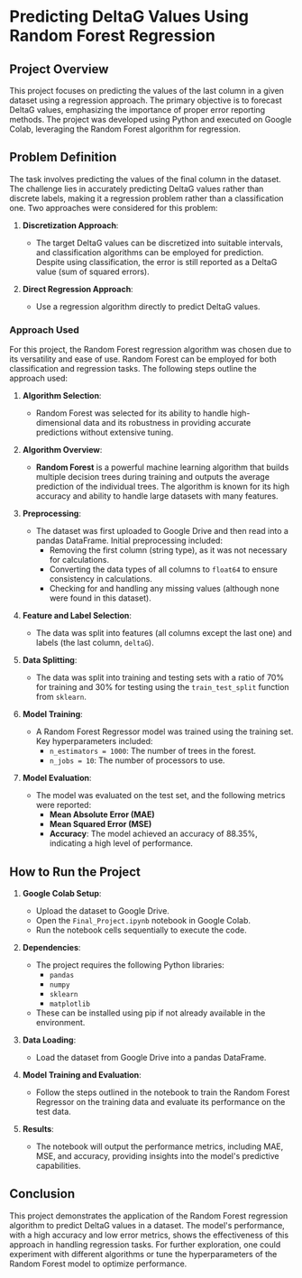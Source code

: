 # Predicting DeltaG Values Using Random Forest Regression

## Project Overview

This project focuses on predicting the values of the last column in a given dataset using a regression approach. The primary objective is to forecast DeltaG values, emphasizing the importance of proper error reporting methods. The project was developed using Python and executed on Google Colab, leveraging the Random Forest algorithm for regression.

## Problem Definition

The task involves predicting the values of the final column in the dataset. The challenge lies in accurately predicting DeltaG values rather than discrete labels, making it a regression problem rather than a classification one. Two approaches were considered for this problem:

1. **Discretization Approach**:
   - The target DeltaG values can be discretized into suitable intervals, and classification algorithms can be employed for prediction. Despite using classification, the error is still reported as a DeltaG value (sum of squared errors).

2. **Direct Regression Approach**:
   - Use a regression algorithm directly to predict DeltaG values.

### Approach Used

For this project, the Random Forest regression algorithm was chosen due to its versatility and ease of use. Random Forest can be employed for both classification and regression tasks. The following steps outline the approach used:

1. **Algorithm Selection**:
   - Random Forest was selected for its ability to handle high-dimensional data and its robustness in providing accurate predictions without extensive tuning.

2. **Algorithm Overview**:
   - **Random Forest** is a powerful machine learning algorithm that builds multiple decision trees during training and outputs the average prediction of the individual trees. The algorithm is known for its high accuracy and ability to handle large datasets with many features.

3. **Preprocessing**:
   - The dataset was first uploaded to Google Drive and then read into a pandas DataFrame. Initial preprocessing included:
     - Removing the first column (string type), as it was not necessary for calculations.
     - Converting the data types of all columns to `float64` to ensure consistency in calculations.
     - Checking for and handling any missing values (although none were found in this dataset).

4. **Feature and Label Selection**:
   - The data was split into features (all columns except the last one) and labels (the last column, `deltaG`).

5. **Data Splitting**:
   - The data was split into training and testing sets with a ratio of 70% for training and 30% for testing using the `train_test_split` function from `sklearn`.

6. **Model Training**:
   - A Random Forest Regressor model was trained using the training set. Key hyperparameters included:
     - `n_estimators = 1000`: The number of trees in the forest.
     - `n_jobs = 10`: The number of processors to use.

7. **Model Evaluation**:
   - The model was evaluated on the test set, and the following metrics were reported:
     - **Mean Absolute Error (MAE)**
     - **Mean Squared Error (MSE)**
     - **Accuracy**: The model achieved an accuracy of 88.35%, indicating a high level of performance.

## How to Run the Project

1. **Google Colab Setup**:
   - Upload the dataset to Google Drive.
   - Open the `Final_Project.ipynb` notebook in Google Colab.
   - Run the notebook cells sequentially to execute the code.

2. **Dependencies**:
   - The project requires the following Python libraries:
     - `pandas`
     - `numpy`
     - `sklearn`
     - `matplotlib`
   - These can be installed using pip if not already available in the environment.

3. **Data Loading**:
   - Load the dataset from Google Drive into a pandas DataFrame.

4. **Model Training and Evaluation**:
   - Follow the steps outlined in the notebook to train the Random Forest Regressor on the training data and evaluate its performance on the test data.

5. **Results**:
   - The notebook will output the performance metrics, including MAE, MSE, and accuracy, providing insights into the model's predictive capabilities.

## Conclusion

This project demonstrates the application of the Random Forest regression algorithm to predict DeltaG values in a dataset. The model's performance, with a high accuracy and low error metrics, shows the effectiveness of this approach in handling regression tasks. For further exploration, one could experiment with different algorithms or tune the hyperparameters of the Random Forest model to optimize performance.
